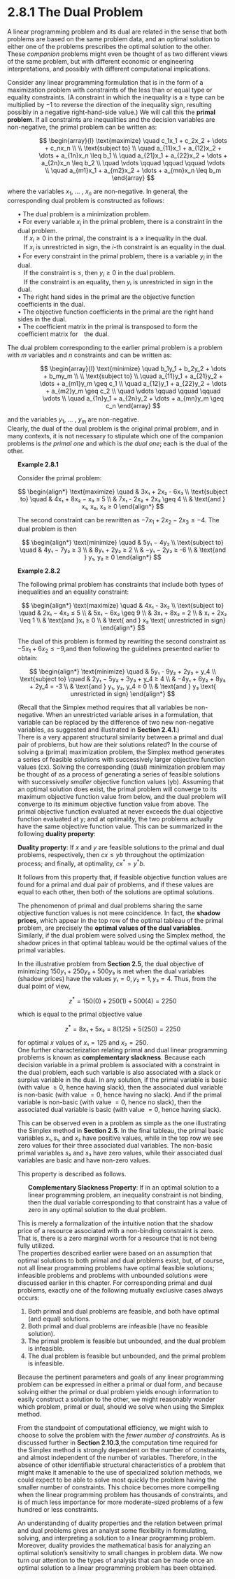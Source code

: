 # 2.8.1 The Dual Problem

A linear programming problem and its dual are related in the sense that both problems are based on the same problem data, and an optimal solution to either one of the problems prescribes the optimal solution to the other. These *companion* problems might even be thought of as two different views of the same problem, but with different economic or engineering interpretations, and possibly with different computational implications.

Consider any linear programming formulation that is in the form of a maximization problem with constraints of the less than or equal type or equality constraints. (A constraint in which the inequality is a $≥$ type can be multiplied by −1 to reverse the direction of the inequality sign, resulting possibly in a negative right-hand-side value.) We will call this the **primal problem**. If all constraints are inequalities and the decision variables are
non-negative, the primal problem can be written as:

<ul />

<ul />

<ul />

$$
\begin{array}{l}
\text{maximize} \quad c_1x_1 + c_2x_2 + \dots + c_nx_n \\
\\
\text{subject to} \\
\quad a_{11}x_1 + a_{12}x_2 + \dots + a_{1n}x_n \leq b_1 \\
\quad a_{21}x_1 + a_{22}x_2 + \dots + a_{2n}x_n \leq b_2 \\
\quad \vdots \qquad \qquad \qquad \vdots \\
\quad a_{m1}x_1 + a_{m2}x_2 + \dots + a_{mn}x_n \leq b_m
\end{array}
$$

</ul>

</ul>

</ul>

where the variables $x_1$, $\dots$ , $x_n$ are non-negative.
In general, the corresponding dual problem is constructed as follows:

<ul />

• The dual problem is a minimization problem. <br>
• For every variable $x_i$ in the primal problem, there is a constraint in the dual problem. <br> 
 If $x_i ≥ 0$ in the primal, the constraint is a ≥ inequality in the dual. <br> 
 If $x_i$ is unrestricted in sign, the $i$-th constraint is an equality in the dual. <br> 
• For every constraint in the primal problem, there is a variable $y_i$ in the dual. <br> 
 If the constraint is $≤$, then $y_i \geq 0$ in the dual problem. <br> 
 If the constraint is an equality, then $yᵢ$ is unrestricted in sign in the dual. <br> 
• The right hand sides in the primal are the objective function coefficients in the dual. <br> 
• The objective function coefficients in the primal are the right hand sides in the dual. <br> 
• The coefficient matrix in the primal is transposed to form the coefficient matrix for the dual. <br> 

</ul>

The dual problem corresponding to the earlier primal problem is a problem with $m$ variables and $n$ constraints and can be written as:


<ul />

<ul />

<ul />

$$
\begin{array}{l}
\text{minimize} \quad b_1y_1 + b_2y_2 + \dots + b_my_m \\
\\
\text{subject to} \\
\quad a_{11}y_1 + a_{21}y_2 + \dots + a_{m1}y_m \geq c_1 \\
\quad a_{12}y_1 + a_{22}y_2 + \dots + a_{m2}y_m \geq c_2 \\
\quad \vdots \qquad \qquad \qquad \vdots \\
\quad a_{1n}y_1 + a_{2n}y_2 + \dots + a_{mn}y_m \geq c_n
\end{array}
$$

</ul>

</ul>

</ul>

and the variables $y_1$, $\dots$ , $y_m$ are non-negative. <br> 
Clearly, the dual of the dual problem is the original primal problem, and in many contexts, it is not necessary to stipulate which one of the companion problems is *the primal one* and which is *the dual one*; each is the dual of the other.

<ul />

**Example 2.8.1**

Consider the primal problem:

$$
\begin{align*}
\text{maximize} \quad & 3x₁ + 2x₂ - 6x₃ \\
\text{subject to} \quad & 4x₁ + 8x₂ − x₃ ≤ 5 \\
& 7x₁ - 2x₂ + 2x₃ \geq 4 \\
& \text{and } x₁, x₂, x₃ ≥ 0 
\end{align*}
$$


The second constraint can be rewritten as $−7x_1 + 2x_2 − 2x_3 ≤ −4$. The dual problem is then

$$
\begin{align*}
\text{minimize} \quad & 5y₁ − 4y₂ \\
\text{subject to} \quad & 4y₁ − 7y₂ ≥ 3 \\
& 8y₁ + 2y₂ ≥ 2 \\
& −y₁ − 2y₂ ≥ -6 \\
& \text{and } y₁, y₂ ≥ 0 
\end{align*}
$$

**Example 2.8.2**

The following primal problem has constraints that include both types of inequalities and an equality constraint:

$$
\begin{align*}
\text{maximize} \quad & 4x₁ - 3x₂ \\
\text{subject to} \quad & 2x₁ − 4x₂ ≤ 5 \\
& 5x₁ − 6x₂ \geq 9 \\
& 3x₁ + 8x₂ = 2 \\
& x₁ + 2x₂ \leq 1 \\
& \text{and }x₁ ≥ 0 \\ 
& \text{ and } x₂ \text{ unrestricted in sign}
\end{align*}
$$


The dual of this problem is formed by rewriting the second constraint as $−5x_1 + 6x_2 ≤ −9$,and then following the guidelines presented earlier to obtain:

$$
\begin{align*}
\text{minimize} \quad & 5y₁ - 9y₂ + 2y₃ + y_4 \\
\text{subject to} \quad & 2y₁ − 5y₂ + 3y₃ + y_4 ≥ 4 \\
& −4y₁ + 6y₂ + 8y₃ + 2y_4 = -3 \\
& \text{and } y₁, y₂, y_4 ≥ 0 \\
& \text{and } y₃ \text{ unrestricted in sign}
\end{align*}
$$



(Recall that the Simplex method requires that all variables be non-negative. When an unrestricted variable arises in a formulation, that variable can be replaced by the difference of two new non-negative variables, as suggested and illustrated in **Section 2.4.1**.) <br>
There is a very apparent structural similarity between a primal and dual pair of problems, but how are their solutions related? In the course of solving a (primal) maximization problem, the Simplex method generates a series of feasible solutions with successively larger objective function values (cx). Solving the corresponding (dual) minimization problem may be thought of as a process of generating a series of feasible solutions with successively *smaller* objective function values (yb). Assuming that an optimal solution does exist, the primal problem will converge to its maximum objective function value from below, and the dual problem will converge to its minimum objective function value from above. The primal objective function evaluated at  never exceeds the dual objective function evaluated at y; and at optimality, the two problems actually have the same objective function value. This can be summarized in the following **duality property**:

**Duality property**: If $x$ and $y$ are feasible solutions to the primal and dual problems, respectively, then $cx ≤ yb$ throughout the optimization process; and finally, at optimality, $cx^* = y^*b$.

It follows from this property that, if feasible objective function values are found for a primal and dual pair of problems, and if these values are equal to each other, then both of the solutions are optimal solutions.

The phenomenon of primal and dual problems sharing the same objective function values is not mere coincidence. In fact, the **shadow prices**, which appear in the top row of the optimal tableau of the primal problem, are precisely the **optimal values of the dual variables**. Similarly, if the dual problem were solved using the Simplex method, the shadow prices in that optimal tableau would be the optimal values of the primal variables.

In the illustrative problem from **Section 2.5**, the dual objective of minimizing $150y₁ + 250y₂ + 500y₃$ is met when the dual variables (shadow prices) have the values $y₁ = 0, y₂ = 1, y₃ = 4$. Thus, from the dual point of view,

$$ z^* = 150(0) + 250(1) + 500(4) = 2250 $$

which is equal to the primal objective value

$$ z^* = 8x₁ + 5x₂ = 8(125) + 5(250) = 2250 $$

for optimal $x$ values of $x₁ = 125$ and $x₂ = 250$. <br> 
One further characterization relating primal and dual linear programming problems is known as **complementary slackness**. Because each decision variable in a primal problem is associated with a constraint in the dual problem, each such variable is also associated with a slack or surplus variable in the dual. In any solution, if the primal variable is basic (with value $≥ 0$, hence having slack), then the associated dual variable is non-basic (with value $= 0$, hence having no slack). And if the primal variable is non-basic (with value $= 0$, hence no slack), then the associated dual variable is basic (with value $= 0$, hence having slack).

This can be observed even in a problem as simple as the one illustrating the Simplex method in **Section 2.5**. In the final tableau, the primal basic variables $x₁, s₁$, and $x₂$ have positive values, while in the top row we see zero values for their three associated dual variables. The non-basic primal variables $s₂$ and $s₃$ have zero values, while their associated dual variables are basic and have non-zero values.

This property is described as follows.

<ul/>

**Complementary Slackness Property**: If in an optimal solution to a linear programming problem, an inequality constraint is not binding, then the dual variable corresponding to that constraint has a value of zero in any optimal solution to the dual problem. 

</ul>

This is merely a formalization of the intuitive notion that the shadow price of a resource associated with a non-binding constraint is zero. That is, there is a zero marginal worth for a resource that is not being fully utilized. <br>
The properties described earlier were based on an assumption that optimal solutions to both primal and dual problems exist, but, of course, not all linear programming problems have optimal feasible solutions; infeasible problems and problems with unbounded solutions were discussed earlier in this chapter. For corresponding primal and dual problems, exactly one of the following mutually exclusive cases always occurs:

1. Both primal and dual problems are feasible, and both have optimal (and equal) solutions.
2. Both primal and dual problems are infeasible (have no feasible solution).
3. The primal problem is feasible but unbounded, and the dual problem is infeasible.
4. The dual problem is feasible but unbounded, and the primal problem is infeasible.

Because the pertinent parameters and goals of any linear programming problem can be expressed in either a primal or dual form, and because solving either the primal or dual problem yields enough information to easily construct a solution to the other, we might reasonably wonder which problem, primal or dual, should we solve when using the Simplex method.

From the standpoint of computational efficiency, we might wish to choose to solve the problem with the *fewer number of constraints*. As is discussed further in **Section 2.10.3**,the computation time required for the Simplex method is strongly dependent on the number of constraints, and almost independent of the number of variables. Therefore, in the absence of other identifiable structural characteristics of a problem that might make it amenable to the use of specialized solution methods, we could expect to be able to solve most quickly the problem having the smaller number of constraints. This choice becomes more compelling when the linear programming problem has thousands of constraints, and is of much less importance for more moderate-sized problems of a few hundred or less constraints.

An understanding of duality properties and the relation between primal and dual
problems gives an analyst some flexibility in formulating, solving, and interpreting a solution to a linear programming problem. Moreover, duality provides the mathematical basis for analyzing an optimal solution’s sensitivity to small changes in problem data. We now turn our attention to the types of analysis that can be made once an optimal solution to a linear programming problem has been obtained.

</ul>
